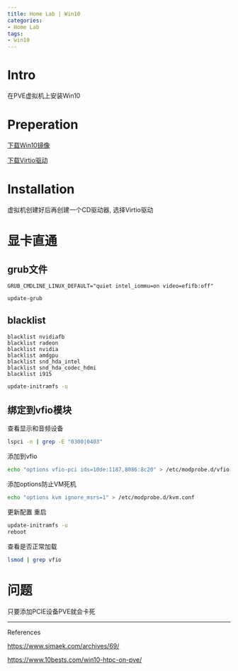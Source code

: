 ```yaml
---
title: Home Lab | Win10
categories:
- Home Lab
tags:
- win10
---
```


# Intro

在PVE虚拟机上安装Win10

<!--more-->

# Preperation

[下载Win10镜像](https://next.itellyou.cn/Original/Index)

[下载Virtio驱动](https://docs.fedoraproject.org/en-US/quick-docs/creating-windows-virtual-machines-using-virtio-drivers/index.html)



# Installation

虚拟机创建好后再创建一个CD驱动器, 选择Virtio驱动



# 显卡直通

## grub文件

```
GRUB_CMDLINE_LINUX_DEFAULT="quiet intel_iommu=on video=efifb:off"
```

````sh
update-grub
````



## blacklist

```
blacklist nvidiafb
blacklist radeon
blacklist nvidia
blacklist amdgpu
blacklist snd_hda_intel
blacklist snd_hda_codec_hdmi
blacklist i915
```

```sh
update-initramfs -u
```

## 绑定到vfio模块

查看显示和音频设备

```sh
lspci -n | grep -E "0300|0403"
```

添加到vfio

```sh
echo "options vfio-pci ids=10de:1187,8086:8c20" > /etc/modprobe.d/vfio.conf
```

添加options防止VM死机

```sh
echo "options kvm ignore_msrs=1" > /etc/modprobe.d/kvm.conf
```

更新配置 重启

```sh
update-initramfs -u
reboot
```

查看是否正常加载

```sh
lsmod | grep vfio
```

# 问题

只要添加PCIE设备PVE就会卡死







---

References

https://www.simaek.com/archives/69/

https://www.10bests.com/win10-htpc-on-pve/









